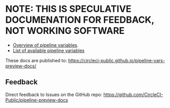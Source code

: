 # NOTE: THIS IS SPECULATIVE DOCUMENATION FOR FEEDBACK, NOT WORKING SOFTWARE


* [Overview of pipeline variables](pipeline_variables_overview.md).
* [List of available pipeline variables](pipeline_variables_reference.md)


These docs are published to: <https://circleci-public.github.io/pipeline-vars-preview-docs/>

## Feedback
Direct feedback to Issues on the GitHub repo: https://github.com/CircleCI-Public/pipeline-preview-docs
